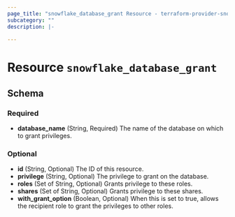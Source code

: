 ```yaml
---
page_title: "snowflake_database_grant Resource - terraform-provider-snowflake"
subcategory: ""
description: |-
  
---
```


# Resource `snowflake_database_grant`





## Schema

### Required

- **database_name** (String, Required) The name of the database on which to grant privileges.

### Optional

- **id** (String, Optional) The ID of this resource.
- **privilege** (String, Optional) The privilege to grant on the database.
- **roles** (Set of String, Optional) Grants privilege to these roles.
- **shares** (Set of String, Optional) Grants privilege to these shares.
- **with_grant_option** (Boolean, Optional) When this is set to true, allows the recipient role to grant the privileges to other roles.


